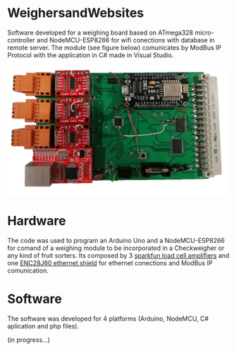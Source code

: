 # WeighersandWebsites
Software developed for a weighing board based on ATmega328 micro-controller and NodeMCU-ESP8266 for wifi conections with database in remote server. 
The module (see figure below) comunicates by ModBus IP Protocol with the application in C# made in Visual Studio. 

![SparkfunHX711](placa_montada.png)

# Hardware
The code was used to program an Arduino Uno and a NodeMCU-ESP8266 for comand of a weighing module to be incorporated in a Checkweigher or any kind of fruit sorters.
Its composed by 3 [sparkfun load cell amplifiers](https://www.sparkfun.com/products/13879) and one [ENC28J60  ethernet shield](https://www.banggood.com/Mini-W5100-Ethernet-Network-Module-Board-For-Arduino-p-982664.html?rmmds=buy&cur_warehouse=CN) for ethernet conections and ModBus IP comunication.






# Software
The software was developed for 4 platforms (Arduino, NodeMCU, C# aplication and php files).


(in progress...)
